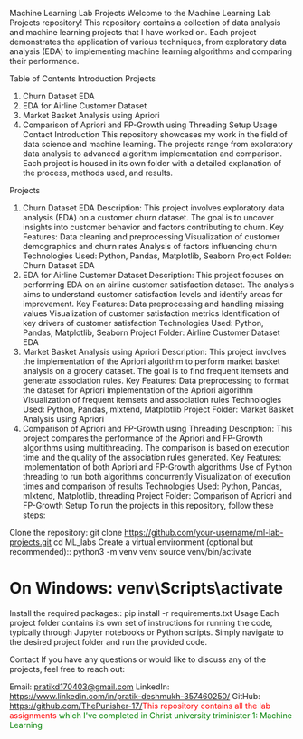 Machine Learning Lab Projects
Welcome to the Machine Learning Lab Projects repository! This repository contains a collection of data analysis and machine learning projects that I have worked on. Each project demonstrates the application of various techniques, from exploratory data analysis (EDA) to implementing machine learning algorithms and comparing their performance.

Table of Contents
Introduction
Projects
1. Churn Dataset EDA
2. EDA for Airline Customer Dataset
3. Market Basket Analysis using Apriori
4. Comparison of Apriori and FP-Growth using Threading
Setup
Usage
Contact
Introduction
This repository showcases my work in the field of data science and machine learning. The projects range from exploratory data analysis to advanced algorithm implementation and comparison. Each project is housed in its own folder with a detailed explanation of the process, methods used, and results.

Projects
1. Churn Dataset EDA
Description: This project involves exploratory data analysis (EDA) on a customer churn dataset. The goal is to uncover insights into customer behavior and factors contributing to churn.
Key Features:
Data cleaning and preprocessing
Visualization of customer demographics and churn rates
Analysis of factors influencing churn
Technologies Used: Python, Pandas, Matplotlib, Seaborn
Project Folder: Churn Dataset EDA
2. EDA for Airline Customer Dataset
Description: This project focuses on performing EDA on an airline customer satisfaction dataset. The analysis aims to understand customer satisfaction levels and identify areas for improvement.
Key Features:
Data preprocessing and handling missing values
Visualization of customer satisfaction metrics
Identification of key drivers of customer satisfaction
Technologies Used: Python, Pandas, Matplotlib, Seaborn
Project Folder: Airline Customer Dataset EDA
3. Market Basket Analysis using Apriori
Description: This project involves the implementation of the Apriori algorithm to perform market basket analysis on a grocery dataset. The goal is to find frequent itemsets and generate association rules.
Key Features:
Data preprocessing to format the dataset for Apriori
Implementation of the Apriori algorithm
Visualization of frequent itemsets and association rules
Technologies Used: Python, Pandas, mlxtend, Matplotlib
Project Folder: Market Basket Analysis using Apriori
4. Comparison of Apriori and FP-Growth using Threading
Description: This project compares the performance of the Apriori and FP-Growth algorithms using multithreading. The comparison is based on execution time and the quality of the association rules generated.
Key Features:
Implementation of both Apriori and FP-Growth algorithms
Use of Python threading to run both algorithms concurrently
Visualization of execution times and comparison of results
Technologies Used: Python, Pandas, mlxtend, Matplotlib, threading
Project Folder: Comparison of Apriori and FP-Growth
Setup
To run the projects in this repository, follow these steps:

Clone the repository:
git clone https://github.com/your-username/ml-lab-projects.git
cd ML_labs
Create a virtual environment (optional but recommended)::
python3 -m venv venv
source venv/bin/activate
# On Windows: venv\Scripts\activate
Install the required packages::
pip install -r requirements.txt
Usage
Each project folder contains its own set of instructions for running the code, typically through Jupyter notebooks or Python scripts. Simply navigate to the desired project folder and run the provided code.

Contact
If you have any questions or would like to discuss any of the projects, feel free to reach out:

Email: pratikd170403@gmail.com
LinkedIn: https://www.linkedin.com/in/pratik-deshmukh-357460250/
GitHub: https://github.com/ThePunisher-17/<span style="color: red;">This repository contains all the lab assignments</span>
<span style="color: green;"> which I've completed in Christ university triminister 1: Machine Learning</span>
